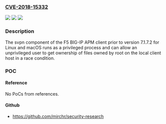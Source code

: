 ### [CVE-2018-15332](https://cve.mitre.org/cgi-bin/cvename.cgi?name=CVE-2018-15332)
![](https://img.shields.io/static/v1?label=Product&message=BIG-IP%20(APM)%2C%20BIG-IP%20APM%20Clients%2C%20BIG-IP%20Edge%20Client&color=blue)
![](https://img.shields.io/static/v1?label=Version&message=APM%20Client%207.1.5%20-%207.1.7.1%2C%20Edge%20Client%207101%20-%207150%20&color=brightgreen)
![](https://img.shields.io/static/v1?label=Vulnerability&message=Privilege%20Escalation&color=brightgreen)

### Description

The svpn component of the F5 BIG-IP APM client prior to version 7.1.7.2 for Linux and macOS runs as a privileged process and can allow an unprivileged user to get ownership of files owned by root on the local client host in a race condition.

### POC

#### Reference
No PoCs from references.

#### Github
- https://github.com/mirchr/security-research

